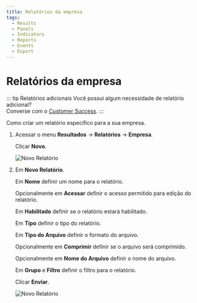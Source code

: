 ```yaml
---
title: Relatórios da empresa
tags:
  - Results
  - Panels
  - Indicators
  - Reports
  - Events
  - Export
---
```

# Relatórios da empresa

::: tip Relatórios adicionais
Você possui algum necessidade de relatório adicional?<br>
Converse com o [Customer Success](mailto:cs@phishx.io).
:::

Como criar um relatório específico para a sua empresa.

1. Acessar o menu **Resultados** -> **Relatórios** -> **Empresa**.

   Clicar **Novo**.

   ![Novo Relatório](https://cdn.phishx.io/phishx-docs/images/phishx_results_reports_company_01.webp)

2. Em **Novo Relatório**.

   Em **Nome** definir um nome para o relatório.

   Opcionalmente em **Acessar** definir o acesso permitido para edição do relatório.

   Em **Habilitado** definir se o relatório estará habilitado.

   Em **Tipo** definir o tipo do relatório.

   Em **Tipo do Arquivo** definir o formato do arquivo.

   Opcionalmente em **Comprimir** definir se o arquivo será comprimido.

   Opcionalmente em **Nome do Arquivo** definir o nome do arquivo.

   Em **Grupo** e **Filtro** definir o filtro para o relatório.

   Clicar **Enviar**.

   ![Novo Relatório](https://cdn.phishx.io/phishx-docs/images/phishx_results_reports_company_02.webp)
